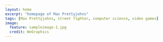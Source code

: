 ```yaml
---
layout: home
excerpt: "homepage of Max Prettyjohns"
tags: [Max Prettyjohns, street fighter, computer science, video games]
image:
  feature: sampleimage-1.jpg
  credit: WeGraphics
---
```

